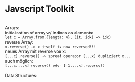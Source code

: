 # Javscript Toolkit
<br/>
Arrays:<br/>
initialisation of array w/ indices as elements: 
<code>
let x = Array.from({length: 4}, (it, idx) => idx)
</code>
reverse Array:
<code>
x.reverse() -> x itself is now reversed!!! 
</code>
neues Array mit reverse von x: 
<code>
[...x].reverse() -> spread operator [...x] dupliziert x... 
</code>
auch möglich: 
<code>
[...x,...x].reverse() oder [-1,...x].reverse() 
</code>
</br>
Data Structures:



